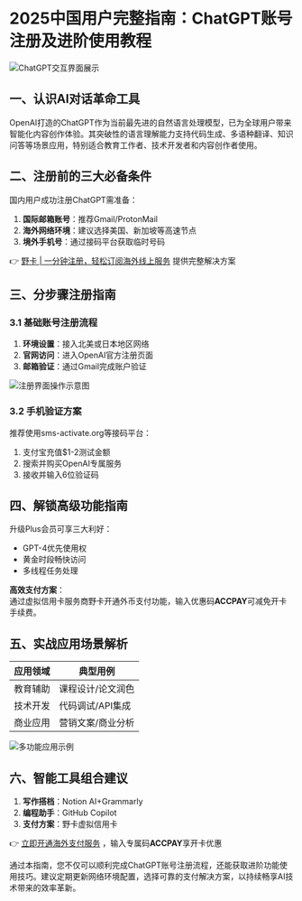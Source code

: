 # 2025中国用户完整指南：ChatGPT账号注册及进阶使用教程

![ChatGPT交互界面展示](https://bbtdd.com/wp-content/uploads/img/10807132135.webp)

## 一、认识AI对话革命工具
OpenAI打造的ChatGPT作为当前最先进的自然语言处理模型，已为全球用户带来智能化内容创作体验。其突破性的语言理解能力支持代码生成、多语种翻译、知识问答等场景应用，特别适合教育工作者、技术开发者和内容创作者使用。

## 二、注册前的三大必备条件
国内用户成功注册ChatGPT需准备：
1. **国际邮箱账号**：推荐Gmail/ProtonMail
2. **海外网络环境**：建议选择美国、新加坡等高速节点
3. **境外手机号**：通过接码平台获取临时号码

👉 [野卡 | 一分钟注册，轻松订阅海外线上服务](https://bbtdd.com/yeka) 提供完整解决方案

## 三、分步骤注册指南
### 3.1 基础账号注册流程
1. **环境设置**：接入北美或日本地区网络
2. **官网访问**：进入OpenAI官方注册页面
3. **邮箱验证**：通过Gmail完成账户验证

![注册界面操作示意图](https://bbtdd.com/wp-content/uploads/img/450656973004.webp)

### 3.2 手机验证方案
推荐使用sms-activate.org等接码平台：
1. 支付宝充值$1-2测试金额
2. 搜索并购买OpenAI专属服务
3. 接收并输入6位验证码

## 四、解锁高级功能指南
升级Plus会员可享三大利好：
- GPT-4优先使用权
- 黄金时段畅快访问
- 多线程任务处理

**高效支付方案**：  
通过虚拟信用卡服务商野卡开通外币支付功能，输入优惠码**ACCPAY**可减免开卡手续费。

## 五、实战应用场景解析
| 应用领域 | 典型用例 |
|---------|----------|
| 教育辅助 | 课程设计/论文润色 |
| 技术开发 | 代码调试/API集成 | 
| 商业应用 | 营销文案/商业分析 |

![多功能应用示例](https://bbtdd.com/wp-content/uploads/img/934723196032672.webp)

## 六、智能工具组合建议
1. **写作搭档**：Notion AI+Grammarly
2. **编程助手**：GitHub Copilot
3. **支付方案**：野卡虚拟信用卡

👉 [立即开通海外支付服务](https://bbtdd.com/yeka) ，输入专属码**ACCPAY**享开卡优惠

通过本指南，您不仅可以顺利完成ChatGPT账号注册流程，还能获取进阶功能使用技巧。建议定期更新网络环境配置，选择可靠的支付解决方案，以持续畅享AI技术带来的效率革新。